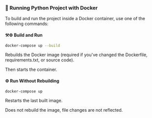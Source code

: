 ### 🚀 Running Python Project with Docker

To build and run the project inside a Docker container, use one of the following commands:

#### ⚒️⚙️ Build and Run

```bash
docker-compose up --build
```

Rebuilds the Docker image (required if you've changed the Dockerfile, requirements.txt, or source code).

Then starts the container.

#### ⚙️ Run Without Rebuilding

```bash
docker-compose up
```

Restarts the last built image.

Does not rebuild the image, file changes are not reflected.
